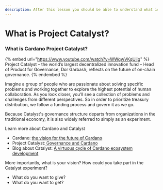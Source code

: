 ```yaml
---
description: After this lesson you should be able to understand what is Project Catalyst.
---
```


# What is Project Catalyst?



### What is Cardano Project Catalyst?

{% embed url="https://www.youtube.com/watch?v=WWgwVKqUiig" %}
Project Catalyst – the world’s largest decentralized innovation fund – Head of Product for Governance, Dor Garbash, reflects on the future of on-chain governance.
{% endembed %}

Imagine a group of people who are passionate about solving specific problems and working together to explore the highest potential of human collaboration. As you look closer, you'll see a collection of problems and challenges from different perspectives. So in order to prioritize treasury distribution, we follow a funding process and govern it as we go.

Because Catalyst's governance structure departs from organizations in the traditional economy, it is also widely referred to simply as an experiment.

Learn more about Cardano and Catalyst

* Cardano: [the vision for the future of Cardano](https://www.youtube.com/watch?v=yPoAep-P6Y4)
* Project Catalyst:[ Governance and Cardano](https://www.youtube.com/watch?v=7\_zIzjWZHgg\&t=291s)
* Blog about Catalyst: [A virtuous cycle of Cardano ecosystem development](https://iohk.io/en/blog/posts/2022/05/10/project-catalyst-a-virtuous-cycle-of-cardano-ecosystem-development-investing-in-great-ideas-to-make-positive-real-world-changes/)

More importantly, what is your vision? How could you take part in the Catalyst experiment?

* What do you want to give?
* What do you want to get?
